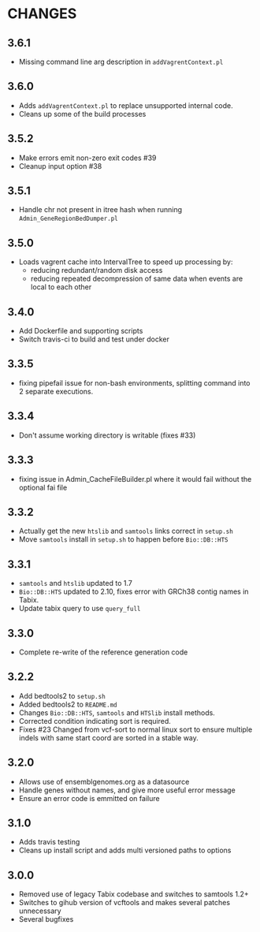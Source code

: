 # CHANGES

## 3.6.1

* Missing command line arg description in `addVagrentContext.pl`

## 3.6.0

* Adds `addVagrentContext.pl` to replace unsupported internal code.
* Cleans up some of the build processes

## 3.5.2

* Make errors emit non-zero exit codes #39
* Cleanup input option #38

## 3.5.1

 * Handle chr not present in itree hash when running `Admin_GeneRegionBedDumper.pl`

## 3.5.0

* Loads vagrent cache into IntervalTree to speed up processing by:
  * reducing redundant/random disk access
  * reducing repeated decompression of same data when events are local to each other

## 3.4.0

* Add Dockerfile and supporting scripts
* Switch travis-ci to build and test under docker

## 3.3.5

* fixing pipefail issue for non-bash environments, splitting command into 2 separate executions.

## 3.3.4

* Don't assume working directory is writable (fixes #33)

## 3.3.3

* fixing issue in Admin_CacheFileBuilder.pl where it would fail without the optional fai file

## 3.3.2

* Actually get the new `htslib` and `samtools` links correct in `setup.sh`
* Move `samtools` install in `setup.sh` to happen before `Bio::DB::HTS`

## 3.3.1

* `samtools` and `htslib` updated to 1.7
* `Bio::DB::HTS` updated to 2.10, fixes error with GRCh38 contig names in Tabix.
* Update tabix query to use `query_full`

## 3.3.0

* Complete re-write of the reference generation code

## 3.2.2

* Add bedtools2 to `setup.sh`
* Added bedtools2 to `README.md`
* Changes `Bio::DB::HTS`, `samtools` and `HTSlib` install methods.
* Corrected condition indicating sort is required.
* Fixes #23 Changed from vcf-sort to normal linux sort to ensure multiple indels with
same start coord are sorted in a stable way.

## 3.2.0

* Allows use of ensemblgenomes.org as a datasource
* Handle genes without names, and give more useful error message
* Ensure an error code is emmitted on failure

## 3.1.0

* Adds travis testing
* Cleans up install script and adds multi versioned paths to options

## 3.0.0

* Removed use of legacy Tabix codebase and switches to samtools 1.2+
* Switches to gihub version of vcftools and makes several patches unnecessary
* Several bugfixes
